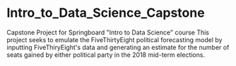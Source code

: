# Intro_to_Data_Science_Capstone
Capstone Project for Springboard "Intro to Data Science" course
This project seeks to emulate the FiveThirtyEight political forecasting model by inputting FiveThiryEight's data and generating an estimate for the number of seats gained by either political party in the 2018 mid-term elections.
